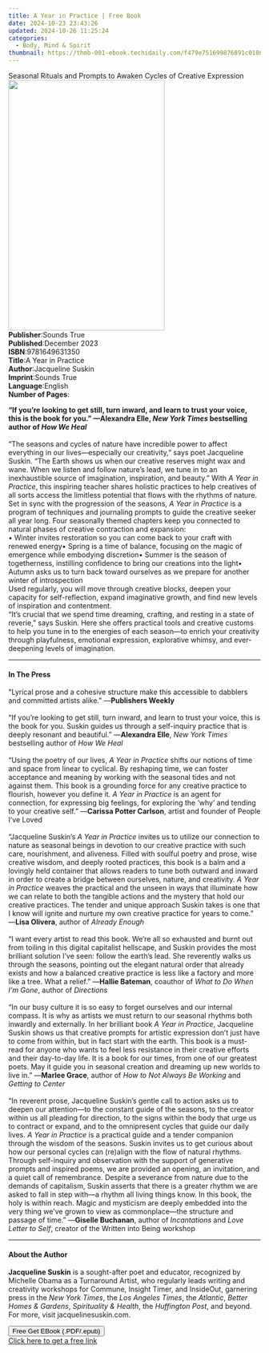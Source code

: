 ```yaml
---
title: A Year in Practice | Free Book
date: 2024-10-23 23:43:26
updated: 2024-10-26 11:25:24
categories:
  - Body, Mind & Spirit
thumbnail: https://thmb-001-ebook.techidaily.com/f479e751699876891c018638504369fde6ff73024516b1e46383d447f69c5ccb.jpg
---
```

<main id="book-container">
  <div class="flex flex-col">
    <div class="book-brief flex-1 py-6 px-4 sm:p-6 md:py-10 md:px-8">
      <!-- brief-->
      <div class="book-brief-main">
        Seasonal Rituals and Prompts to Awaken Cycles of Creative Expression
      </div>
    </div>
    <div
      class="book-meta-info flex-1 grid gap-4 col-start-1 col-end-3 row-start-1 sm:mb-6 sm:grid-cols-4 lg:gap-6 lg:col-start-2 lg:row-end-6 lg:row-span-6 lg:mb-0"
    >
      <div
        class="book-meta-info-left place-content-center mt-4 p-4 text-sm leading-6 col-start-2 col-span-2 dark:text-slate-400"
      >
        <img
          class="w-full h-500 object-cover rounded-lg sm:h-255 sm:col-span-2 lg:col-span-full"
          src="https://img-001-ebook.techidaily.com/1fa624b719460cf2583cf8e00ca314a869ae35ca77687d2e9b6d42972048ae19.jpg"
          alt=""
          width="312"
          height="500"
        />
      </div>
      <div
        class="book-meta-info-right mt-2 col-start-1 row-start-2 col-span-3 self-center"
      >
        <!-- meta data  -->
        <div class="flex flex-col px-4 md:px-8">
          <div class="flex-1">
            <strong>Publisher</strong>:<span class="px-2">Sounds True</span>
          </div>
          <div class="flex-1">
            <strong>Published</strong>:<span class="px-2">December 2023</span>
          </div>
          <div class="flex-1">
            <strong>ISBN</strong>:<span class="px-2">9781649631350</span>
          </div>
          <div class="flex-1">
            <strong>Title</strong>:<span class="px-2">A Year in Practice</span>
          </div>
          <div class="flex-1">
            <strong>Author</strong>:<span class="px-2">Jacqueline Suskin</span>
          </div>
          <div class="flex-1">
            <strong>Imprint</strong>:<span class="px-2">Sounds True</span>
          </div>
          <div class="flex-1">
            <strong>Language</strong>:<span class="px-2">English</span>
          </div>
          <div class="flex-1">
            <strong>Number of Pages</strong>:<span class="px-2"></span>
          </div>
        </div>
      </div>
    </div>
    <div class="book-description flex-1 py-6 px-4 sm:p-6 md:py-10 md:px-8">
      <div class="book-description-main">
        <div accordion-content="" id="description">
          <p>
            <b
              >“If you’re looking to get still, turn inward, and learn to trust
              your voice, this is the book for you.” —Alexandra Elle,
              <i>New York Times</i> bestselling author of <i>How We Heal</i></b
            ><br /><br />“The seasons and cycles of nature have incredible power
            to affect everything in our lives—especially our creativity,” says
            poet Jacqueline Suskin. “The Earth shows us when our creative
            reserves might wax and wane. When we listen and follow nature’s
            lead, we tune in to an inexhaustible source of imagination,
            inspiration, and beauty.” With <i>A Year in Practice</i>, this
            inspiring teacher shares holistic practices to help creatives of all
            sorts access the limitless potential that flows with the rhythms of
            nature.<br />Set in sync with the progression of the seasons,
            <i>A Year in Practice </i>is a program of techniques and journaling
            prompts to guide the creative seeker all year long. Four seasonally
            themed chapters keep you connected to natural phases of creative
            contraction and expansion:<br />• Winter invites restoration so you
            can come back to your craft with renewed energy• Spring is a time of
            balance, focusing on the magic of emergence while embodying
            discretion• Summer is the season of togetherness, instilling
            confidence to bring our creations into the light• Autumn asks us to
            turn back toward ourselves as we prepare for another winter of
            introspection<br />Used regularly, you will move through creative
            blocks, deepen your capacity for self-reflection, expand imaginative
            growth, and find new levels of inspiration and contentment.<br />“It’s
            crucial that we spend time dreaming, crafting, and resting in a
            state of reverie,” says Suskin. Here she offers practical tools and
            creative customs to help you tune in to the energies of each
            season—to enrich your creativity through playfulness, emotional
            expression, explorative whimsy, and ever-deepening levels of
            imagination.
          </p>
        </div>
        <div class="accordion-fader"></div>
      </div>
    </div>
    <div class="book-excerpts flex-1 py-6 px-4 sm:p-6 md:py-10 md:px-8">
      <!-- excerpts-->
      <div class="book-excerpts-main">
        <hr />
        <h4 class="placeholder placeholder-heading">
          <span>In The Press</span>
        </h4>
        <p></p>
        <p>
          "Lyrical prose and a cohesive structure make this accessible to
          dabblers and committed artists alike." —<b>Publishers Weekly</b
          ><br /><br />“If you’re looking to get still, turn inward, and learn
          to trust your voice, this is the book for you. Suskin guides us
          through a self-inquiry practice that is deeply resonant and
          beautiful.” —<b>Alexandra Elle</b>, <i>New York Times</i> bestselling
          author of<i> How We Heal</i><br /><br />“Using the poetry of our
          lives, <i>A Year in Practice</i> shifts our notions of time and space
          from linear to cyclical. By reshaping time, we can foster acceptance
          and meaning by working with the seasonal tides and not against them.
          This book is a grounding force for any creative practice to flourish,
          however you define it. <i>A Year in Practice</i> is an agent for
          connection, for expressing big feelings, for exploring the ‘why’ and
          tending to your creative self.” —<b>Carissa Potter Carlson</b>, artist
          and founder of People I’ve Loved<br /><br />“Jacqueline Suskin’s<i>
            A Year in Practice </i
          >invites us to utilize our connection to nature as seasonal beings in
          devotion to our creative practice with such care, nourishment, and
          aliveness. Filled with soulful poetry and prose, wise creative wisdom,
          and deeply rooted practices, this book is a balm and a lovingly held
          container that allows readers to tune both outward and inward in order
          to create a bridge between ourselves, nature, and creativity.
          <i>A Year in Practice</i> weaves the practical and the unseen in ways
          that illuminate how we can relate to both the tangible actions and the
          mystery that hold our creative practices. The tender and unique
          approach Suskin takes is one that I know will ignite and nurture my
          own creative practice for years to come.” —<b>Lisa Olivera</b>, author
          of<i> Already Enough</i><br /><br />“I want every artist to read this
          book. We’re all so exhausted and burnt out from toiling in this
          digital capitalist hellscape, and Suskin provides the most brilliant
          solution I’ve seen: follow the earth’s lead. She reverently walks us
          through the seasons, pointing out the elegant natural order that
          already exists and how a balanced creative practice is less like a
          factory and more like a tree. What a relief.” —<b>Hallie Bateman</b>,
          coauthor of<i> What to Do When I’m Gone</i>, author of
          <i>Directions</i><br /><br />“In our busy culture it is so easy to
          forget ourselves and our internal compass. It is why as artists we
          must return to our seasonal rhythms both inwardly and externally. In
          her brilliant book <i>A Year in Practice</i>, Jacqueline Suskin shows
          us that creative prompts for artistic expression don’t just have to
          come from within, but in fact start with the earth. This book is a
          must-read for anyone who wants to feel less resistance in their
          creative efforts and their day-to-day life. It is a book for our
          times, from one of our greatest poets. May it guide you in seasonal
          creation and dreaming up new worlds to live in.” —<b>Marlee Grace</b>,
          author of <i>How to Not Always Be Working</i> and
          <i>Getting to Center</i><br /><br />“In reverent prose, Jacqueline
          Suskin’s gentle call to action asks us to deepen our attention—to the
          constant guide of the seasons, to the creator within us all pleading
          for direction, to the signs within the body that urge us to contract
          or expand, and to the omnipresent cycles that guide our daily lives.
          <i>A Year in Practice</i> is a practical guide and a tender companion
          through the wisdom of the seasons. Suskin invites us to get curious
          about how our personal cycles can (re)align with the flow of natural
          rhythms. Through self-inquiry and observation with the support of
          generative prompts and inspired poems, we are provided an opening, an
          invitation, and a quiet call of remembrance. Despite a severance from
          nature due to the demands of capitalism, Suskin asserts that there is
          a greater rhythm we are asked to fall in step with—a rhythm all living
          things know. In this book, the holy is within reach. Magic and
          mysticism are deeply embedded into the very thing we’ve grown to view
          as commonplace—the structure and passage of time.” —<b
            >Giselle Buchanan</b
          >, author of <i>Incantations</i> and <i>Love Letter to Self</i>,
          creator of the Written into Being workshop
        </p>
        <p></p>
      </div>
    </div>
    <div class="book-about-author flex-1 py-6 px-4 sm:p-6 md:py-10 md:px-8">
      <!-- about author-->
      <div class="book-main-author-main">
        <hr />
        <h4 class="placeholder placeholder-heading">
          <span>About the Author</span>
        </h4>
        <p>
          <b>Jacqueline Suskin</b> is a sought-after poet and educator,
          recognized by Michelle Obama as a Turnaround Artist, who regularly
          leads writing and creativity workshops for Commune, Insight Timer, and
          InsideOut, garnering press in the <i>New York Times</i>, the
          <i>Los Angeles Times</i>, the <i>Atlantic</i>,
          <i>Better Homes &amp; Gardens</i>, <i>Spirituality &amp; Health</i>,
          the <i>Huffington Post</i>, and beyond. For more, visit
          jacquelinesuskin.com.
        </p>
      </div>
    </div>
    <div class="book-free-get flex-1 py-6 px-4 sm:p-6 md:py-10 md:px-8">
      <button
        id="btn-free-get"
        class="bg-blue-500 hover:bg-blue-700 text-white font-bold py-2 px-4 rounded"
      >
        Free Get EBook (.PDF/.epub)
      </button>
      <div id="countdown-display" class="px-2 text-lg mt-2"></div>
      <a
        id="free-link"
        class="hidden bg-blue-500 hover:bg-blue-700 text-white font-bold py-2 px-4 rounded"
        href="https://www.ebooks.com/en-us/book/210761772/a-year-in-practice/jacqueline-suskin/"
        target="_blank"
        >Click here to get a free link</a
      >
    </div>
    <script>
      let countdownTime = 0;
      let countdownInterval = null;
      document
        .getElementById('btn-free-get')
        .addEventListener('click', startCountdown);
      function startCountdown() {
        countdownTime = new Date().getTime() + 60000 * 3;
        countdownInterval = setInterval(updateCountdown, 1000);
        document.getElementById('btn-free-get').disabled = true;
        document
          .getElementById('btn-free-get')
          .classList.add('bg-gray-500', 'cursor-not-allowed');
      }
      function updateCountdown() {
        let currentTime = new Date().getTime();
        let timeLeft = countdownTime - currentTime;
        let secondsLeft = Math.floor(timeLeft / 1000);
        document.getElementById('countdown-display').innerHTML =
          `Remaining time: ${secondsLeft} seconds.`;
        if (secondsLeft <= 0) {
          clearInterval(countdownInterval);
          document.getElementById('btn-free-get').classList.add('hidden');
          document.getElementById('free-link').classList.remove('hidden');
          document.getElementById('countdown-display').innerHTML = '';
        }
      }
    </script>
  </div>
</main>
